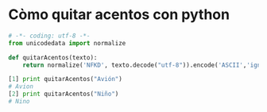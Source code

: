 # Còmo quitar acentos con python

```python
# -*- coding: utf-8 -*-
from unicodedata import normalize

def quitarAcentos(texto):
    return normalize('NFKD', texto.decode("utf-8")).encode('ASCII','ignore')

[1] print quitarAcentos("Avión")
# Avion
[2] print quitarAcentos("Niño") 
# Nino
```




